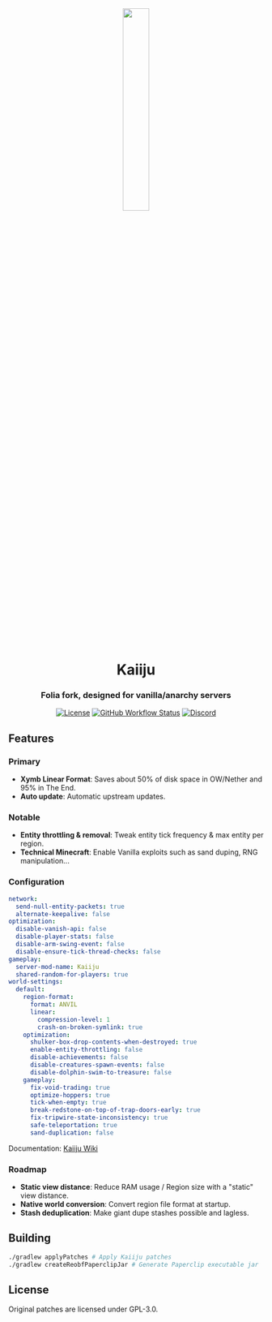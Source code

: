 <div align="center">
  <img src="https://github.com/kugge/Kaiiju/blob/ver/1.19.3/logo.png?" width="32%" height="32%"/>
  <h1>Kaiiju</h1>
  <h3>Folia fork, designed for vanilla/anarchy servers</h3>

  [![License](https://img.shields.io/github/license/kugge/Kaiiju?style=for-the-badge&logo=github)](LICENSE)
  [![GitHub Workflow Status](https://img.shields.io/github/actions/workflow/status/kugge/Kaiiju/build.yml?style=for-the-badge)](https://github.com/kugge/Kaiiju/actions)
  [![Discord](https://img.shields.io/discord/1059774886672859136?color=5865F2&label=discord&style=for-the-badge)](https://discord.gg/qagZRAepb7)

</div>

## Features

### Primary
- **Xymb Linear Format**: Saves about 50% of disk space in OW/Nether and 95% in The End.
- **Auto update**: Automatic upstream updates.

### Notable
- **Entity throttling & removal**: Tweak entity tick frequency & max entity per region.
- **Technical Minecraft**: Enable Vanilla exploits such as sand duping, RNG manipulation...

### Configuration

```yaml
network:
  send-null-entity-packets: true
  alternate-keepalive: false
optimization:
  disable-vanish-api: false
  disable-player-stats: false
  disable-arm-swing-event: false
  disable-ensure-tick-thread-checks: false
gameplay:
  server-mod-name: Kaiiju
  shared-random-for-players: true
world-settings:
  default:
    region-format:
      format: ANVIL
      linear:
        compression-level: 1
        crash-on-broken-symlink: true
    optimization:
      shulker-box-drop-contents-when-destroyed: true
      enable-entity-throttling: false
      disable-achievements: false
      disable-creatures-spawn-events: false
      disable-dolphin-swim-to-treasure: false
    gameplay:
      fix-void-trading: true
      optimize-hoppers: true
      tick-when-empty: true
      break-redstone-on-top-of-trap-doors-early: true
      fix-tripwire-state-inconsistency: true
      safe-teleportation: true
      sand-duplication: false
```
Documentation: [Kaiiju Wiki](https://github.com/KaiijuMC/Kaiiju/wiki/Configuration)

### Roadmap
- **Static view distance**: Reduce RAM usage / Region size with a "static" view distance.
- **Native world conversion**: Convert region file format at startup.
- **Stash deduplication**: Make giant dupe stashes possible and lagless.

## Building

```bash
./gradlew applyPatches # Apply Kaiiju patches
./gradlew createReobfPaperclipJar # Generate Paperclip executable jar
```

## License
Original patches are licensed under GPL-3.0.
